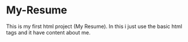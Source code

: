 # My-Resume
This is my first html project (My Resume). In this i just use the basic html tags and it have content about me.
